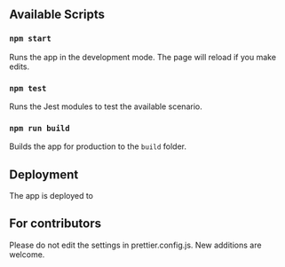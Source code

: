 ## Available Scripts

### `npm start`

Runs the app in the development mode. The page will reload if you make edits.

### `npm test`

Runs the Jest modules to test the available scenario.

### `npm run build`

Builds the app for production to the `build` folder.

## Deployment

The app is deployed to

## For contributors

Please do not edit the settings in prettier.config.js. New additions are welcome.
